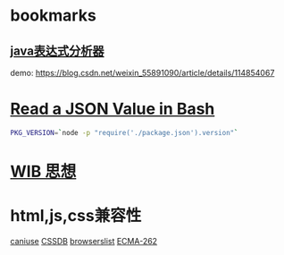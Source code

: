 # bookmarks

## [java表达式分析器](http://www.singularsys.com/jep/doc/javadoc/com/singularsys/jep/Jep.html)
demo: https://blog.csdn.net/weixin_55891090/article/details/114854067


# [Read a JSON Value in Bash](3)
```bash
PKG_VERSION=`node -p "require('./package.json').version"`
```

# [WIB 思想](https://dreamsongs.com/WorseIsBetter.html)

# html,js,css兼容性
[caniuse](https://caniuse.com/)
[CSSDB](https://cssdb.org/)
[browserslist](https://browsersl.ist/)
[ECMA-262](https://www.ecma-international.org/publications-and-standards/standards/ecma-262/)

